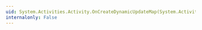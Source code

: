 ```yaml
---
uid: System.Activities.Activity.OnCreateDynamicUpdateMap(System.Activities.DynamicUpdate.UpdateMapMetadata,System.Activities.Activity)
internalonly: False
---
```

